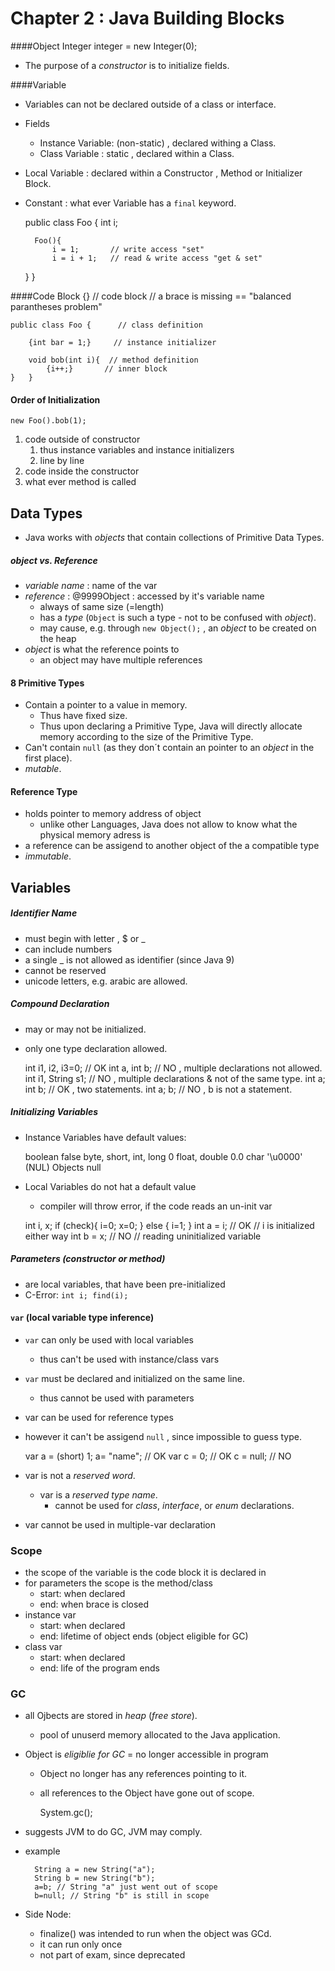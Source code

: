# Chapter 2 : Java Building Blocks
####Object
    Integer integer = new Integer(0);
    <type>  <name>        <constructor>
* The purpose of a _constructor_ is to initialize fields.

####Variable
* Variables can not be declared outside of a class or interface.
* Fields
    * Instance Variable: (non-static) , declared withing a Class.
    * Class Variable : static , declared within a Class.
* Local Variable : declared within a Constructor , Method or Initializer Block.
* Constant : what ever Variable has a `final` keyword.



    public class Foo {
        int i;
    
        Foo(){
            i = 1;       // write access "set"
            i = i + 1;   // read & write access "get & set"
     }  }



####Code Block
    {}      // code block
            // a brace is missing == "balanced parantheses problem"
    
    public class Foo {      // class definition
    
        {int bar = 1;}     // instance initializer
    
        void bob(int i){  // method definition
            {i++;}       // inner block
    }   }

#### Order of Initialization
    new Foo().bob(1);
1. code outside of constructor
    1. thus instance variables and instance initializers
    1. line by line
2. code inside the constructor
3. what ever method is called


## Data Types
* Java works with _objects_ that contain collections of Primitive Data Types.

##### _object_ vs. Reference
* _variable name_ : name of the var 
* _reference_ : @9999Object : accessed by it's variable name
    * always of same size (=length) 
    * has a _type_ (`Object` is such a type - not to be confused with _object_).
    * may cause, e.g. through `new Object();` , an _object_ to be created on the heap
* _object_ is what the reference points to
    * an object may have multiple references

#### 8 Primitive Types
* Contain a pointer to a value in memory.
    * Thus have fixed size.
    * Thus upon declaring a Primitive Type, Java will directly allocate memory according to the size of the Primitive Type.
* Can't contain `null` (as they don´t contain an pointer to an _object_ in the first place).
* _mutable_.

#### Reference Type
* holds pointer to memory address of object
    * unlike other Languages, Java does not allow to know what the physical memory adress is
* a reference can be assigend to another object of the a compatible type
* _immutable_.

## Variables
##### Identifier Name
* must begin with letter , $ or _
* can include numbers
* a single _ is not allowed as identifier (since Java 9)
* cannot be reserved
* unicode letters, e.g. arabic are allowed.

##### Compound Declaration

* may or may not be initialized.
* only one type declaration allowed.


    int i1, i2, i3=0;  // OK
    int a, int b;      // NO , multiple declarations not allowed.
    int i1, String s1; // NO , multiple declarations & not of the same type.
    int a; int b;      // OK , two statements.
    int a; b;          // NO , b is not a statement.


##### Initializing Variables
* Instance Variables have default values:


    boolean                  false
    byte, short, int, long   0
    float, double            0.0
    char                     '\u0000' (NUL)
    Objects                 null
    
    

* Local Variables do not hat a default value
    * compiler will throw error, if the code reads an un-init var
    
    
    int i, x;
    if (check){
        i=0; x=0;
    } else {
        i=1;
    }
    int a = i; // OK // i is initialized either way
    int b = x; // NO // reading uninitialized variable
    
    
##### Parameters (constructor or method)
* are local variables, that have been pre-initialized
* C-Error: `int i; find(i);`

#### `var` (local variable type inference)

* `var` can only be used with local variables
   * thus can't be used with instance/class vars
* `var` must be declared and initialized on the same line.
    * thus cannot be used with parameters
* var can be used for reference types
*   however it can't be assigend `null` , since impossible to guess type.
 

    var a = (short) 1;
    a= "name"; // OK
    var c = 0; // OK
    c = null;  // NO



* var is not a _reserved word_.
    * var is a _reserved type name_.
        * cannot be used for _class_, _interface_, or _enum_ declarations.
* var cannot be used in multiple-var declaration


### Scope
* the scope of the variable is the code block it is declared in
* for parameters the scope is the method/class
    * start: when declared
    * end: when brace is closed
* instance var
    * start: when declared
    * end: lifetime of object ends (object eligible for GC)
* class var
    * start: when declared
    * end: life of the program ends
    
 ### GC
 * all Ojbects are stored in _heap_ (_free store_).
    * pool of unuserd memory allocated to the Java application.
*  Object is _eligiblie for GC_ = no longer accessible in program
    * Object no longer has any references pointing to it.
    * all references to the Object have gone out of scope.

        System.gc();
        
* suggests JVM to do GC, JVM may comply.
* example

        String a = new String("a");
        String b = new String("b");
        a=b; // String "a" just went out of scope
        b=null; // String "b" is still in scope
* Side Node:
    * finalize() was intended to run when the object was GCd.
    * it can run only once
    * not part of exam, since deprecated
    

    